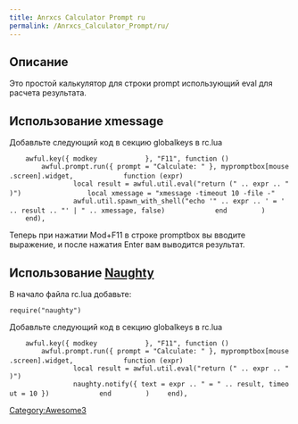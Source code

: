 ```yaml
---
title: Anrxcs Calculator Prompt ru
permalink: /Anrxcs_Calculator_Prompt/ru/
---
```


Описание
--------

Это простой калькулятор для строки prompt использующий eval для расчета результата.

Использование xmessage
----------------------

Добавльте следующий код в секцию globalkeys в rc.lua

`    awful.key({ modkey            }, "F11", function ()`
`        awful.prompt.run({ prompt = "Calculate: " }, mypromptbox[mouse.screen].widget,`
`            function (expr)`
`                local result = awful.util.eval("return (" .. expr .. ")")`
`                local xmessage = "xmessage -timeout 10 -file -"`
`                awful.util.spawn_with_shell("echo '" .. expr .. ' = ' .. result .. "' | " .. xmessage, false)`
`            end`
`        )`
`    end),`

Теперь при нажатии Mod+F11 в строке promptbox вы вводите выражение, и после нажатия Enter вам выводится результат.

Использование [Naughty](/Naughty/ru "wikilink")
-----------------------------------------------

В начало файла rc.lua добавьте:

`require("naughty")`

Добавльте следующий код в секцию globalkeys в rc.lua

`    awful.key({ modkey            }, "F11", function ()`
`        awful.prompt.run({ prompt = "Calculate: " }, mypromptbox[mouse.screen].widget,`
`            function (expr)`
`                local result = awful.util.eval("return (" .. expr .. ")")`
`                naughty.notify({ text = expr .. " = " .. result, timeout = 10 })`
`            end`
`        )`
`    end),`

[Category:Awesome3](/Category:Awesome3 "wikilink")
